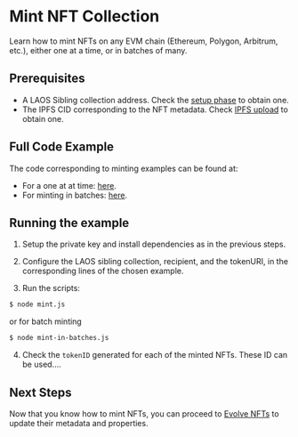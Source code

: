 # Mint NFT Collection

Learn how to mint NFTs on any EVM chain (Ethereum, Polygon, Arbitrum, etc.), either one at a time, or in batches of many.

## Prerequisites

- A LAOS Sibling collection address. Check the [setup phase](/how-to-without-api/collection-setup.md) to obtain one.
- The IPFS CID corresponding to the NFT metadata. Check [IPFS upload](/how-to-without-api/collection-setup.md) to obtain one.

## Full Code Example

The code corresponding to minting examples can be found at:
- For a one at at time: [here](https://github.com/freeverseio/laos-examples/blob/main/mint.js).
- For minting in batches: [here](https://github.com/freeverseio/laos-examples/blob/main/mint-in-batches.js).

## Running the example

1. Setup the private key and install dependencies as in the previous steps.

2. Configure the LAOS sibling collection, recipient, and the tokenURI, in the corresponding lines of the chosen example.

3. Run the scripts:

```bash
$ node mint.js
```
or for batch minting
```bash
$ node mint-in-batches.js
```

4. Check the `tokenID` generated for each of the minted NFTs. These ID can be used....

## Next Steps

Now that you know how to mint NFTs, you can proceed to [Evolve NFTs](/guides/how-to-without-api/evolving) to update their metadata and properties.